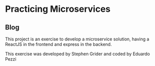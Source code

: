 # Practicing Microservices

## Blog
This project is an exercise to develop a microservice solution, having a ReactJS in the frontend and express in the backend.

This exercise was developed by Stephen Grider and coded by Eduardo Pezzi

